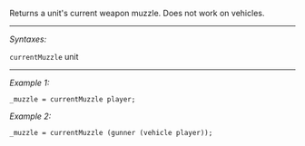 Returns a unit's current weapon muzzle. Does not work on vehicles.


---
*Syntaxes:*

`currentMuzzle` unit

---
*Example 1:*

```sqf
_muzzle = currentMuzzle player;
```

*Example 2:*

```sqf
_muzzle = currentMuzzle (gunner (vehicle player));
```